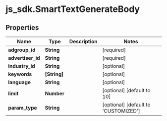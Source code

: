 # js_sdk.SmartTextGenerateBody

## Properties
Name | Type | Description | Notes
------------ | ------------- | ------------- | -------------
**adgroup_id** | **String** |  | [required] 
**advertiser_id** | **String** |  | [required] 
**industry_id** | **String** |  | [optional] 
**keywords** | **[String]** |  | [optional] 
**language** | **String** |  | [optional] 
**limit** | **Number** |  | [optional] [default to 10]
**param_type** | **String** |  | [optional] [default to &#x27;CUSTOMIZED&#x27;]
